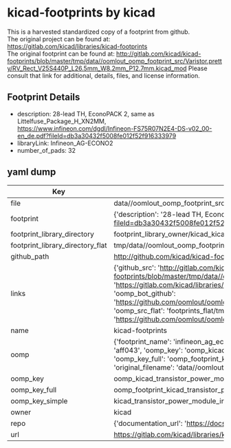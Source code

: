 # kicad-footprints by kicad  
This is a harvested standardized copy of a footprint from github.  
The original project can be found at:  
https://gitlab.com/kicad/libraries/kicad-footprints  
The original footprint can be found at:
http://gitlab.com/kicad/kicad-footprints/blob/master/tmp/data//oomlout_oomp_footprint_src/Varistor.pretty/RV_Rect_V25S440P_L26.5mm_W8.2mm_P12.7mm.kicad_mod
Please consult that link for additional, details, files, and license information.  
## Footprint Details
* description: 28-lead TH, EconoPACK 2, same as Littelfuse_Package_H_XN2MM, https://www.infineon.com/dgdl/Infineon-FS75R07N2E4-DS-v02_00-en_de.pdf?fileId=db3a30432f5008fe012f52f916333979  
* libraryLink: Infineon_AG-ECONO2  
* number_of_pads: 32  
## yaml dump  
| Key | Value |  
| --- | --- |  
| file | data//oomlout_oomp_footprint_src/kicad-footprints/Transistor_Power_Module.pretty/Infineon_AG-ECONO2.kicad_mod |  
| footprint | {'description': '28-lead TH, EconoPACK 2, same as Littelfuse_Package_H_XN2MM, https://www.infineon.com/dgdl/Infineon-FS75R07N2E4-DS-v02_00-en_de.pdf?fileId=db3a30432f5008fe012f52f916333979', 'libraryLink': 'Infineon_AG-ECONO2', 'number_of_pads': 32} |  
| footprint_library_directory | footprint_library_owner/kicad_kicad-footprints/ |  
| footprint_library_directory_flat | tmp/data//oomlout_oomp_footprint_src/footprints_flat/kicad_transistor_power_module_infineon_ag_econo2/working |  
| github_path | http://github.com/kicad/kicad-footprints/blob/master/tmp/data//oomlout_oomp_footprint_src/Transistor_Power_Module.pretty/Infineon_AG-ECONO2.kicad_mod |  
| links | {'github_src': 'http://gitlab.com/kicad/kicad-footprints/blob/master/tmp/data//oomlout_oomp_footprint_src/Varistor.pretty/RV_Rect_V25S440P_L26.5mm_W8.2mm_P12.7mm.kicad_mod', 'github_src_repo': 'https://gitlab.com/kicad/libraries/kicad-footprints', 'oomp_bot': 'tmp/data//oomlout_oomp_footprint_src/footprints/kicad_transistor_power_module_infineon_ag_econo2/working', 'oomp_bot_github': 'https://github.com/oomlout/oomlout_oomp_footprint_bot/tree/main/tmp/data//oomlout_oomp_footprint_src/footprints/kicad_transistor_power_module_infineon_ag_econo2/working', 'oomp_src_flat': 'footprints_flat/tmp/data//oomlout_oomp_footprint_src/footprints_flat/kicad_transistor_power_module_infineon_ag_econo2/working', 'oomp_src_flat_github': 'https://github.com/oomlout/oomlout_oomp_footprint_src/tree/main/tmp/data//oomlout_oomp_footprint_src/footprints_flat/kicad_transistor_power_module_infineon_ag_econo2/working'} |  
| name | kicad-footprints |  
| oomp | {'footprint_name': 'infineon_ag_econo2', 'library_name': 'transistor_power_module', 'md5': 'aff043d9bfac9f21edde56dfd926996b', 'md5_10': 'aff043d9bf', 'md5_5': 'aff04', 'md5_6': 'aff043', 'oomp_key': 'oomp_kicad_transistor_power_module_infineon_ag_econo2', 'oomp_key_extra': 'oomp_footprint_kicad_transistor_power_module_infineon_ag_econo2', 'oomp_key_full': 'oomp_footprint_kicad_transistor_power_module_infineon_ag_econo2_aff043', 'oomp_key_simple': 'kicad_transistor_power_module_infineon_ag_econo2', 'original_filename': 'data//oomlout_oomp_footprint_src/kicad-footprints/Transistor_Power_Module.pretty/Infineon_AG-ECONO2.kicad_mod', 'owner_name': 'kicad'} |  
| oomp_key | oomp_kicad_transistor_power_module_infineon_ag_econo2 |  
| oomp_key_full | oomp_footprint_kicad_transistor_power_module_infineon_ag_econo2 |  
| oomp_key_simple | kicad_transistor_power_module_infineon_ag_econo2 |  
| owner | kicad |  
| repo | {'documentation_url': 'https://docs.github.com/rest/repos/repos#get-a-repository', 'message': 'Not Found'} |  
| url | https://gitlab.com/kicad/libraries/kicad-footprints |  


